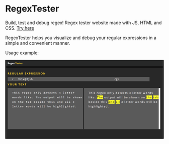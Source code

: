 # RegexTester
Build, test and debug regex!
Regex tester website made with JS, HTML and CSS.
[Try here](http://regex.milad.wtf/)

RegexTester helps you visualize and debug your regular expressions in a simple and convenient manner.

Usage example:

![Demo](assets/demo.png)

